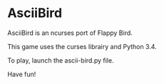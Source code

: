 # AsciiBird

AsciiBird is an ncurses port of Flappy Bird.

This game uses the curses librairy and Python 3.4.

To play, launch the ascii-bird.py file.

Have fun!


